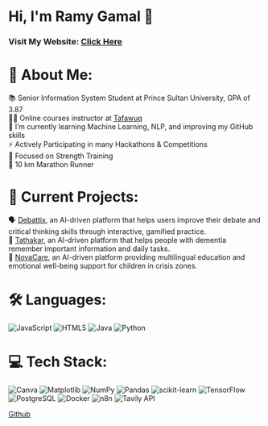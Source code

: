 # Hi, I'm Ramy Gamal 👋
### Visit My Website: [Click Here](https://ramygamal.netlify.app/)

<!--
**ramygamal231/ramygamal231** is a ✨ _special_ ✨ repository because its `README.md` (this file) appears on your GitHub profile.

Here are some ideas to get you started: 

- 🔭 I’m currently working on ...
- 🌱 I’m currently learning ...
- 👯 I’m looking to collaborate on ...
- 🤔 I’m looking for help with ...
- 💬 Ask me about ...
- 📫 How to reach me: ..
- 😄 Pronouns: ...
- ⚡ Fun fact: ...
-->

# 💫 About Me:
📚 Senior Information System Student at Prince Sultan University, GPA of 3.87<br>🧑‍🏫 Online courses instructor at [Tafawuq](https://tafawuq.net/)<br>🌱 I’m currently learning Machine Learning, NLP, and improving my GitHub skills<br>⚡ Actively Participating in many Hackathons & Competitions<br>💪 Focused on Strength Training<br>👟 10 km Marathon Runner<br>

# 🌟 Current Projects:
🗣 [Debattix](https://github.com/AhmedYasserIbrahim/Debattix), an AI-driven platform that helps users improve their debate and critical thinking skills through interactive, gamified practice.<br>🧠 [Tathakar](https://github.com/AhmedYasserIbrahim/Tathakar), an AI-driven platform that helps people with dementia remember important information and daily tasks.<br>🩶 [NovaCare](https://github.com/ramygamal231/NovaCare), an AI-driven platform providing multilingual education and emotional well-being support for children in crisis zones.<br>

# 🛠️ Languages:
![JavaScript](https://img.shields.io/badge/javascript-%23323330.svg?style=for-the-badge&logo=javascript&logoColor=%23F7DF1E) ![HTML5](https://img.shields.io/badge/html5-%23E34F26.svg?style=for-the-badge&logo=html5&logoColor=white) ![Java](https://img.shields.io/badge/java-%23ED8B00.svg?style=for-the-badge&logo=openjdk&logoColor=white) ![Python](https://img.shields.io/badge/python-3670A0?style=for-the-badge&logo=python&logoColor=ffdd54)

# 💻 Tech Stack:
![Canva](https://img.shields.io/badge/Canva-%2300C4CC.svg?style=for-the-badge&logo=Canva&logoColor=white) ![Matplotlib](https://img.shields.io/badge/Matplotlib-%23ffffff.svg?style=for-the-badge&logo=Matplotlib&logoColor=black) ![NumPy](https://img.shields.io/badge/numpy-%23013243.svg?style=for-the-badge&logo=numpy&logoColor=white) ![Pandas](https://img.shields.io/badge/pandas-%23150458.svg?style=for-the-badge&logo=pandas&logoColor=white) ![scikit-learn](https://img.shields.io/badge/scikit--learn-%23F7931E.svg?style=for-the-badge&logo=scikit-learn&logoColor=white) ![TensorFlow](https://img.shields.io/badge/tensorflow-FF6F00?style=for-the-badge&logo=tensorflow&logoColor=white) ![PostgreSQL](https://img.shields.io/badge/postgresql-336791?style=for-the-badge&logo=postgresql&logoColor=white) ![Docker](https://img.shields.io/badge/docker-2496ED?style=for-the-badge&logo=docker&logoColor=white) ![n8n](https://img.shields.io/badge/n8n-EF652A?style=for-the-badge&logo=n8n&logoColor=white) ![Tavily API](https://img.shields.io/badge/Tavily-00AAFF?style=for-the-badge)

[Github](https://github.com/ramygamal231)
